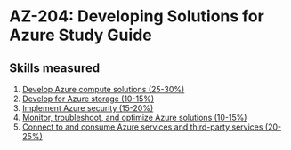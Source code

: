 # AZ-204: Developing Solutions for Azure Study Guide
## Skills measured
1. [Develop Azure compute solutions (25-30%)](1-Develop%20Azure%20compute%20solutions%20(25-30%25).md)
2. [Develop for Azure storage (10-15%)](3-Develop%20for%20Azure%20storage%20(10-15%25).md)
3. [Implement Azure security (15-20%)](4-Implement%20Azure%20security%20(10-20%25).md)
4. [Monitor, troubleshoot, and optimize Azure solutions (10-15%)](5-Monitor,%20troubleshoot,%20and%20optimize%20Azure%20solutions%20(10-15%25).md)
5. [Connect to and consume Azure services and third-party services (20-25%)](6-Connect%20to%20and%20consume%20Azure%20and%20third-party%20services%20(25-30%25).md)